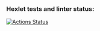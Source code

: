 ### Hexlet tests and linter status:
[![Actions Status](https://github.com/Tatiana28/java-project-lvl2/workflows/hexlet-check/badge.svg)](https://github.com/Tatiana28/java-project-lvl2/actions)